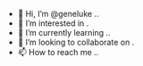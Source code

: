 - 👋 Hi, I’m @geneluke ..
- 👀 I’m interested in .
- 🌱 I’m currently learning ..
- 💞️ I’m looking to collaborate on .
- 📫 How to reach me ..

<!---
geneluke/geneluke is a ✨ special ✨ repository because its `README.md` (this file) appears on your GitHub profile.
You can click the Preview link to take a look at your changes.
--->
